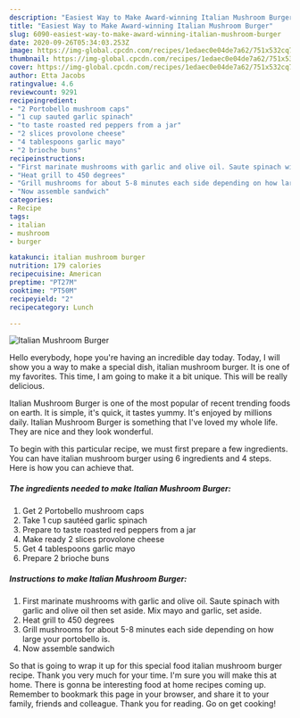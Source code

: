 ```yaml
---
description: "Easiest Way to Make Award-winning Italian Mushroom Burger"
title: "Easiest Way to Make Award-winning Italian Mushroom Burger"
slug: 6090-easiest-way-to-make-award-winning-italian-mushroom-burger
date: 2020-09-26T05:34:03.253Z
image: https://img-global.cpcdn.com/recipes/1edaec0e04de7a62/751x532cq70/italian-mushroom-burger-recipe-main-photo.jpg
thumbnail: https://img-global.cpcdn.com/recipes/1edaec0e04de7a62/751x532cq70/italian-mushroom-burger-recipe-main-photo.jpg
cover: https://img-global.cpcdn.com/recipes/1edaec0e04de7a62/751x532cq70/italian-mushroom-burger-recipe-main-photo.jpg
author: Etta Jacobs
ratingvalue: 4.6
reviewcount: 9291
recipeingredient:
- "2 Portobello mushroom caps"
- "1 cup sauted garlic spinach"
- "to taste roasted red peppers from a jar"
- "2 slices provolone cheese"
- "4 tablespoons garlic mayo"
- "2 brioche buns"
recipeinstructions:
- "First marinate mushrooms with garlic and olive oil. Saute spinach with garlic and olive oil then set aside. Mix mayo and garlic, set aside."
- "Heat grill to 450 degrees"
- "Grill mushrooms for about 5-8 minutes each side depending on how large your portobello is."
- "Now assemble sandwich"
categories:
- Recipe
tags:
- italian
- mushroom
- burger

katakunci: italian mushroom burger 
nutrition: 179 calories
recipecuisine: American
preptime: "PT27M"
cooktime: "PT50M"
recipeyield: "2"
recipecategory: Lunch

---
```



![Italian Mushroom Burger](https://img-global.cpcdn.com/recipes/1edaec0e04de7a62/751x532cq70/italian-mushroom-burger-recipe-main-photo.jpg)

Hello everybody, hope you're having an incredible day today. Today, I will show you a way to make a special dish, italian mushroom burger. It is one of my favorites. This time, I am going to make it a bit unique. This will be really delicious.

Italian Mushroom Burger is one of the most popular of recent trending foods on earth. It is simple, it's quick, it tastes yummy. It's enjoyed by millions daily. Italian Mushroom Burger is something that I've loved my whole life. They are nice and they look wonderful.




To begin with this particular recipe, we must first prepare a few ingredients. You can have italian mushroom burger using 6 ingredients and 4 steps. Here is how you can achieve that.

<!--inarticleads1-->

##### The ingredients needed to make Italian Mushroom Burger:

1. Get 2 Portobello mushroom caps
1. Take 1 cup sautéed garlic spinach
1. Prepare to taste roasted red peppers from a jar
1. Make ready 2 slices provolone cheese
1. Get 4 tablespoons garlic mayo
1. Prepare 2 brioche buns




<!--inarticleads2-->

##### Instructions to make Italian Mushroom Burger:

1. First marinate mushrooms with garlic and olive oil. Saute spinach with garlic and olive oil then set aside. Mix mayo and garlic, set aside.
1. Heat grill to 450 degrees
1. Grill mushrooms for about 5-8 minutes each side depending on how large your portobello is.
1. Now assemble sandwich




So that is going to wrap it up for this special food italian mushroom burger recipe. Thank you very much for your time. I'm sure you will make this at home. There is gonna be interesting food at home recipes coming up. Remember to bookmark this page in your browser, and share it to your family, friends and colleague. Thank you for reading. Go on get cooking!
